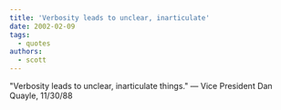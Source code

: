 ```yaml
---
title: 'Verbosity leads to unclear, inarticulate'
date: 2002-02-09
tags:
  - quotes
authors:
  - scott
---
```


"Verbosity leads to unclear, inarticulate things."
— Vice President Dan Quayle, 11/30/88
